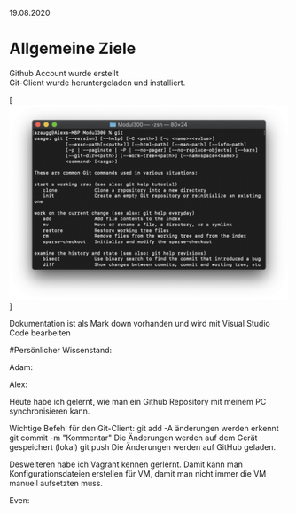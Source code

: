 19.08.2020

<h1>Allgemeine Ziele</h1>

<p>Github Account wurde erstellt</br>
Git-Client wurde heruntergeladen und installiert.</p>

[![Foo](img/git_installed.png)]

Dokumentation ist als Mark down vorhanden und wird mit Visual Studio Code bearbeiten

#Persönlicher Wissenstand:

Adam:


Alex:

Heute habe ich gelernt, wie man ein Github Repository mit meinem PC synchronisieren kann.

Wichtige Befehl für den Git-Client:
git add -A änderungen werden erkennt
git commit -m "Kommentar" Die Änderungen werden auf dem Gerät gespeichert (lokal)
git push Die Änderungen werden auf GitHub geladen.

Desweiteren habe ich Vagrant kennen gerlernt. Damit kann man Konfigurationsdateien erstellen für VM, damit man nicht immer die VM manuell aufsetzten muss.


 
Even:
